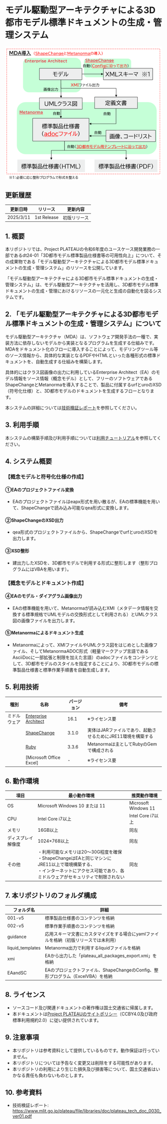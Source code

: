 # モデル駆動型アーキテクチャによる3D都市モデル標準ドキュメントの生成・管理システム <!-- OSSの対象物の名称を記載ください。分かりやすさを重視し、できるだけ日本語で命名ください。英語名称の場合は日本語説明を（）書きで併記ください。 -->

![概要](./img/overview_001.png) <!-- OSSの対象物のスクリーンショット（画面表示がない場合にはイメージ画像）を貼り付けください -->

## 更新履歴
| 更新日時 | リリース | 更新内容 |
| ---- | ---- | ---- |
| 2025/3/11 | 1st Release | 初版リリース |

## 1. 概要 <!-- 本リポジトリでOSS化しているソフトウェア・ライブラリについて1文で説明を記載ください -->
本リポジトリでは、Project PLATEAUの令和6年度のユースケース開発業務の一部であるdt24-01「3D都市モデル標準製品仕様書等の可用性向上」について、その成果物である「モデル駆動型アーキテクチャによる3D都市モデル標準ドキュメントの生成・管理システム」のリソースを公開しています。

「モデル駆動型アーキテクチャによる3D都市モデル標準ドキュメントの生成・管理システム」は、モデル駆動型アーキテクチャを活用し、3D都市モデル標準ドキュメントの生成・管理におけるリソースの一元化と生成の自動化を図るシステムです。

## 2. 「モデル駆動型アーキテクチャによる3D都市モデル標準ドキュメントの生成・管理システム」について <!-- 「」内にユースケース名称を記載ください。本文は以下のサンプルを参考に記載ください。URLはアクセンチュアにて設定しますので、サンプルそのままでOKです。 -->
モデル駆動型アーキテクチャ（MDA）は、ソフトウェア開発手法の一種で、実装方法に依存しないモデルから実装となるプログラムを生成する仕組みです。MDAをドキュメント化のフローに導入することによって、モデリングツール等のソース情報から、具体的な実装となるPDFやHTMLといった各種形式の標準ドキュメントを、自動生成する仕組みを構築します。

具体的にはクラス図画像の出力に利用しているEnterprise Architect（EA）のモデル情報をソース情報（概念モデル）として、フリーのソフトウェアであるShapeChangeとMetanormaを導入することで、製品に付属するurfとuroのXSD（符号化仕様）と、3D都市モデルのドキュメントを生成するフローとなります。

本システムの詳細については[技術検証レポート](https://www.mlit.go.jp/plateau/file/libraries/doc/plateau_tech_doc_0030_ver01.pdf)を参照してください。

## 3. 利用手順 <!-- 下記の通り、GitHub Pagesへリンクを記載ください。URLはアクセンチュアにて設定しますので、サンプルそのままでOKです。 -->
本システムの構築手順及び利用手順については[利用チュートリアル](https://r5-plateau-acn.github.io/SolarPotential/)を参照してください。

## 4. システム概要 <!-- OSS化対象のシステムが有する機能を記載ください。 -->
### 【概念モデルと符号化仕様の作成】
#### ①EAのプロジェクトファイル変換
- EAのプロジェクトファイルはeapx形式を用い散るが、EAの標準機能を用いて、ShapeChangeで読み込み可能なqea形式に変換します。

#### ②ShapeChangeのXSD出力
- qea形式のプロジェクトファイルから、ShapeChangeでurfとuroのXSDを出力します。

#### ③XSD整形
- 建出力したXSDを、3D都市モデルで利用する形式に整形します（整形プログラムにはVBAを用います）。

### 【概念モデルとドキュメント作成】
#### ④EAのモデル・ダイアグラム画像出力
- EAの標準機能を用いて、Metanormaが読み込むXMI（メタデータ情報を交換する標準規格でUMLモデルの交換形式として利用される）とUMLクラス図の画像ファイルを出力します。

#### ⑤Metanormaによるドキュメント生成
- Metanormaによって、XMIファイルやUMLクラス図をはじめとした画像ファイル、そしてMetanormaADOC形式（軽量マークアップ言語であるAsciiDocに一部拡張と制限を加えた言語）のadocファイルをコンテンツとして、3D都市モデルのスタイルを指定することにより、3D都市モデルの標準製品仕様書と標準作業手順書を自動生成します。

## 5. 利用技術

| 種別              | 名称   | バージョン | 備考 |
| ----------------- | --------|-------------|-----------------------------|
| ミドルウェア       | [Enterprise Architect](https://python-poetry.org/) | 16.1 | ※ライセンス要 |
|       | [ShapeChange](https://libgeos.org/) | 3.1.0 | 実体はJARファイルであり、起動させるためにJRE11環境を構築する |
|       | [Ruby](https://proj.org/) | 3.3.6 | Metanormaは主としてRubyのGemで構成される |
|       | [Microsoft Office Excel] | - | ※ライセンス要 |

## 6. 動作環境 <!-- 動作環境についての仕様を記載ください。 -->
| 項目               | 最小動作環境                                                                                                                                                                                                                                                                                                                                    | 推奨動作環境                   | 
| ------------------ | ----------------------------------------------------------------------------------------------------------------------------------------------------------------------------------------------------------------------------------------------------------------------------------------------------------------------------------------------- | ------------------------------ | 
| OS                 | Microsoft Windows 10 または 11                                                                                                                                                                                                                                                                                                                  |  Microsoft Windows 11 | 
| CPU                | Intel Core i7以上                                                                                                                                                                                                                                                                                                                               | Intel Core i7以上              | 
| メモリ             | 16GB以上                                                                                                                                                                                                                                                                                                                                         | 同左                        | 
| ディスプレイ解像度 | 1024×768以上                                                                                                                                                                                                                                                                                                                                    |  同左                   | 
| その他　　　       | ・利用可能なメモリは20～30G程度を確保<br>・ShapeChangeはEAと同じマシンにJRE11以上で環境構築する、<br>・インターネットにアクセス可能であり、各ミドルウェアがセキュリティで制限されない |  同左                            | 

## 7. 本リポジトリのフォルダ構成 <!-- 本GitHub上のソースファイルの構成を記載ください。 -->
| フォルダ名 |　詳細 |
|-|-|
| 001-v5 | 標準製品仕様書のコンテンツを格納 |
| 002-v5 | 標準作業手順書のコンテンツを格納 |
| guidance | 応用スキーマ文書にカスタマイズをする場合にyamlファイルを格納（初版リリースでは未利用） |
| liquid_templates | Metanorma出力で利用するliquidファイルを格納 |
| xmi | EAから出力した「plateau_all_packages_export.xmi」を格納 |
| EAandSC | EAのプロジェクトファイル、ShapeChangeのConfig、整形プログラム（ExcelVBA）を格納 |


## 8. ライセンス <!-- 変更せず、そのまま使うこと。 -->

- ソースコード及び関連ドキュメントの著作権は国土交通省に帰属します。
- 本ドキュメントは[Project PLATEAUのサイトポリシー](https://www.mlit.go.jp/plateau/site-policy/)（CCBY4.0及び政府標準利用規約2.0）に従い提供されています。

## 9. 注意事項 <!-- 変更せず、そのまま使うこと。 -->

- 本リポジトリは参考資料として提供しているものです。動作保証は行っていません。
- 本リポジトリについては予告なく変更又は削除をする可能性があります。
- 本リポジトリの利用により生じた損失及び損害等について、国土交通省はいかなる責任も負わないものとします。

## 10. 参考資料 <!-- 技術検証レポートのURLはアクセンチュアにて記載します。 -->
- 技術検証レポート: https://www.mlit.go.jp/plateau/file/libraries/doc/plateau_tech_doc_0030_ver01.pdf
